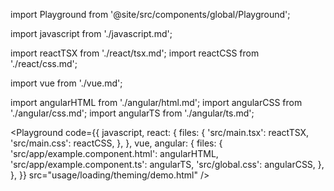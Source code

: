 import Playground from '@site/src/components/global/Playground';

import javascript from './javascript.md';

import reactTSX from './react/tsx.md';
import reactCSS from './react/css.md';

import vue from './vue.md';

import angularHTML from './angular/html.md';
import angularCSS from './angular/css.md';
import angularTS from './angular/ts.md';

<Playground
  code={{
    javascript,
    react: {
      files: {
        'src/main.tsx': reactTSX,
        'src/main.css': reactCSS,
      },
    },
    vue,
    angular: {
      files: {
        'src/app/example.component.html': angularHTML,
        'src/app/example.component.ts': angularTS,
        'src/global.css': angularCSS,
      },
    },
  }}
  src="usage/loading/theming/demo.html"
/>
